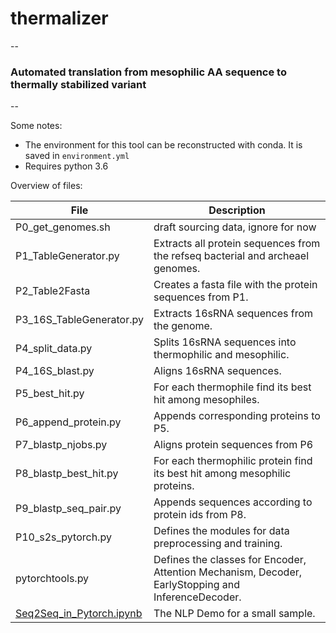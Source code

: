 # thermalizer
--
### Automated translation from mesophilic AA sequence to thermally stabilized variant
--

Some notes:
* The environment for this tool can be reconstructed with conda.  It is saved in `environment.yml`
* Requires python 3.6

Overview of files:

| File | Description |
|------|-------------|
| P0_get_genomes.sh | draft sourcing data, ignore for now |
| P1_TableGenerator.py | Extracts all protein sequences from the refseq bacterial and archeael genomes. |
| P2_Table2Fasta | Creates a fasta file with the protein sequences from P1. |
| P3_16S_TableGenerator.py | Extracts 16sRNA sequences from the genome. |
| P4_split_data.py | Splits 16sRNA sequences into thermophilic and mesophilic. |
| P4_16S_blast.py | Aligns 16sRNA sequences. |
| P5_best_hit.py | For each thermophile find its best hit among mesophiles. |
| P6_append_protein.py | Appends corresponding proteins to P5. |
| P7_blastp_njobs.py | Aligns protein sequences from P6 |
| P8_blastp_best_hit.py | For each thermophilic protein find its best hit among mesophilic proteins. |
| P9_blastp_seq_pair.py | Appends sequences according to protein ids from P8. |
| P10_s2s_pytorch.py | Defines the modules for data preprocessing and training. |
| pytorchtools.py | Defines the classes for Encoder, Attention Mechanism, Decoder, EarlyStopping and InferenceDecoder. |
| [Seq2Seq_in_Pytorch.ipynb](Seq2Seq_in_Pytorch.ipynb) | The NLP Demo for a small sample. |
